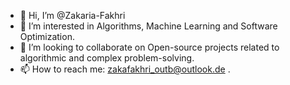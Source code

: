 - 👋 Hi, I’m @Zakaria-Fakhri
- 👀 I’m interested in Algorithms, Machine Learning and Software Optimization.
- 💞️ I’m looking to collaborate on Open-source projects related to algorithmic and complex problem-solving.
- 📫 How to reach me: zakafakhri_outb@outlook.de .
